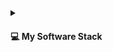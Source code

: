 
<details>
  <summary>
    <h4>💻 My Software Stack</h4>
  </summary>

  <h3>Frontend</h3>

  <h5> HTML & CSS </h5>
  
  
  <a href="https://developer.mozilla.org/en-US/docs/Web/HTML" target="_blank" rel="noreferrer">
    <img src="https://img.shields.io/badge/html5-%23E34F26.svg?style=for-the-badge&logo=html5&logoColor=white" alt="html5" />
  </a>

   <a href="https://developer.mozilla.org/en-US/docs/Web/CSS" target="_blank" rel="noreferrer">
    <img src="https://img.shields.io/badge/css3-%231572B6.svg?style=for-the-badge&logo=css3&logoColor=white" alt="css3" />
  </a>

  <a href="https://getbootstrap.com" target="_blank" rel="noreferrer">
    <img src="https://img.shields.io/badge/bootstrap-%23563D7C.svg?style=for-the-badge&logo=bootstrap&logoColor=white" alt="bootstrap" />
  </a>
 
  <a href="https://tailwindcss.com/" target="_blank" rel="noreferrer">
    <img src="https://img.shields.io/badge/tailwindcss-%2338B2AC.svg?style=for-the-badge&logo=tailwind-css&logoColor=white" alt="tailwindcss" />
  </a>

  <h5> Javascript </h5>
  
  <a href="https://reactjs.org/" target="_blank" rel="noreferrer">
    <img src="https://img.shields.io/badge/react-%2320232a.svg?style=for-the-badge&logo=react&logoColor=%2361DAFB" alt="react" />
  </a>
  <a href="https://angular.io/" target="_blank" rel="noreferrer">
    <img src="https://img.shields.io/badge/angular-%23DD0031.svg?style=for-the-badge&logo=angular&logoColor=%23FFFFFF" alt="angular" />
  </a>

  <h3>Backends</h3>

  <h5> Languages </h5>
    <a href="https://www.python.org/" target="_blank" rel="noreferrer">
      <h4> Python </h4>
    </a>
    <a href="https://nodejs.org/en" target="_blank" rel="noreferrer">
      <h4> NodeJs </h4>
    </a>
    <a href="https://www.ruby-lang.org/en/" target="_blank" rel="noreferrer">
      <h4> Ruby </h4>
    </a>
    <a href="https://openjdk.org/" target="_blank" rel="noreferrer">
      <h4> Java </h4>
    </a>
    <a href="https://dotnet.microsoft.com/en-us/" target="_blank" rel="noreferrer">
      <h4> .Net / C# </h4> 
    </a>
    <a href="https://gcc.gnu.org/" target="_blank" rel="noreferrer">
      <h4> C++ </h4>
    </a>

  <h5> Databases </h5>
  <a href="https://www.postgresql.org/" target="_blank" rel="noreferrer">
    <h4> PostgreSQL</h4>
  </a>
  <a href="https://www.mysql.com/" target="_blank" rel="noreferrer">
    <img src="https://img.shields.io/badge/mysql-%2300f.svg?style=for-the-badge&logo=mysql&logoColor=white" alt="mysql" />
  </a>
  <a href="https://www.mongodb.com/" target="_blank" rel="noreferrer">
    <img src="https://img.shields.io/badge/mongodb-%234ea94b.svg?style=for-the-badge&logo=mongodb&logoColor=white" alt="mongodb" />
  </a>
  <a href="https://cassandra.apache.org/" target="_blank" rel="noreferrer">
    <img src="https://img.shields.io/badge/apachecassandra-%23a1287B1.svg?style=for-the-badge&logo=apachecassandra&logoColor=white" alt="cassandra" />
  </a>
  <a href="https://www.scylladb.com/" target="_blank" rel="noreferrer">
    <h4>Scylla</h4>
  </a>
  <a href="https://redis.io" target="_blank" rel="noreferrer">
    <img src="https://img.shields.io/badge/redis-%23DD0031.svg?style=for-the-badge&logo=redis&logoColor=white" alt="redis" />
  </a>

  <h3> Deployment / Version Control </h3>

  <h5>Deployment</h5>
  <a href="https://www.debian.org/" target="_blank" rel="noreferrer">
    <img src="https://img.shields.io/badge/linux-%23000000.svg?style=for-the-badge&logo=linux&logoColor=white" alt="linux" />
  </a>
  <a href="https://www.docker.com/" target="_blank" rel="noreferrer">
    <img src="https://img.shields.io/badge/docker-%230db7ed.svg?style=for-the-badge&logo=docker&logoColor=white" alt="docker" />
  </a>
  <a href="https://www.nginx.com" target="_blank" rel="noreferrer">
    <img src="https://img.shields.io/badge/nginx-%23009639.svg?style=for-the-badge&logo=nginx&logoColor=white" alt="nginx" />
  </a>
  <a href="https://tomcat.apache.org/" target="_blank" rel="noreferrer">
    <img src="https://img.shields.io/badge/tomcat-%23F8DC75.svg?style=for-the-badge&logo=apachetomcat&logoColor=black" alt="tomcat" />
  </a>

  <h5>Version Control</h5>
  <a href="https://git-scm.com/" target="_blank" rel="noreferrer">
    <img src="https://img.shields.io/badge/git-%23F05033.svg?style=for-the-badge&logo=git&logoColor=white" alt="git" />
  </a>


  <h3> GUIs </h3>
  <a href="https://www.gtk.org/" target="_blank" rel="noreferrer">
    <h4> GTK </h4>
  </a>
  <a href="https://www.electronjs.org/" target="_blank" rel="noreferrer">
    <h4> Electron </h4>
  </a>
  <a href="https://www.android.com/" target="_blank" rel="noreferrer">
    <h4> Android </h4>
  </a>


  <h3> Others </h3>

  <h5> Operating Systems </h5>
  <a href="https://www.debian.org/" target="_blank" rel="noreferrer">
    <h4>Debian</h4>
  </a>
  <a href="https://www.redhat.com/en/technologies/linux-platforms/enterprise-linux" target="_blank" rel="noreferrer">
    <h4> Red Hat Enterprise </h4>
  </a>
  <a href="https://archlinux.org/" target="_blank" rel="noreferrer">
    <h4> Arch</h4>
  </a>
  <a href="https://www.gentoo.org/" target="_blank" rel="noreferrer">
    <h4> Gentoo </h4>
  </a>
  <a href="https://www.alpinelinux.org/" target="_blank" rel="noreferrer">
    <h4> Alpine </h4>
  </a>
   <a href="http://www.slackware.com/" target="_blank" rel="noreferrer">
    <h4> Slackware </h4>
  </a>
  <a href="https://www.microsoft.com/en-ca/windows" target="_blank" rel="noreferrer">
    <h4> Windows 11 </h4>
  </a>

  <h5>Tools</h5>
  <a href="https://code.visualstudio.com/" target="_blank" rel="noreferrer">
    <h4>VS Code</h4>
  </a>
  <a href="https://www.gnu.org/software/emacs/" target="_blank" rel="noreferrer">
    <h4> Emacs </h4>
  </a>
  
  
</details>
